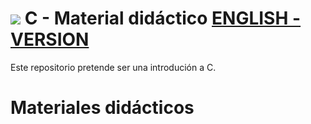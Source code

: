 # <img src="mdArchives/py.png"/> C - Material didáctico  [ENGLISH - VERSION](README_en.md)


Este repositorio pretende ser una introdución a C.



# Materiales didácticos

